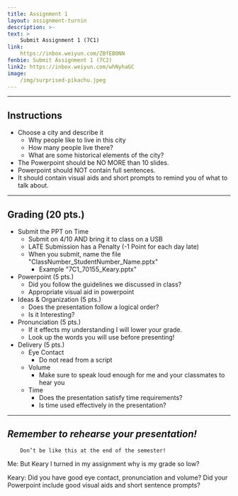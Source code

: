 ```yaml
---
title: Assignment 1
layout: assignment-turnin
description: >-
text: >
    Submit Assignment 1 (7C1)
link: 
    https://inbox.weiyun.com/ZBfEB0NN
fenbie: Submit Assignment 1 (7C2)
link2: https://inbox.weiyun.com/whNyhaGC
image: 
    /img/surprised-pikachu.jpeg
---
```

---
## Instructions

* Choose a city and describe it 
    * Why people like to live in this city
    * How many people live there?
    * What are some historical elements of the city?
* The Powerpoint should be NO MORE than 10 slides.
* Powerpoint should NOT contain full sentences.
* It should contain visual aids and short prompts to remind you of what to talk about.

---
## Grading (20 pts.)
* Submit the PPT on Time
	* Submit on 4/10 AND bring it to class on a USB
    * LATE Submission has a Penalty (-1 Point for each day late)
    * When you submit, name the file "ClassNumber_StudentNumber_Name.pptx" 
		* Example "7C1_70155_Keary.pptx"
* Powerpoint (5 pts.)
	* Did you follow the guidelines we discussed in class?
	* Appropriate visual aid in powerpoint
* Ideas & Organization (5 pts.)
    * Does the presentation follow a logical order?
    * Is it Interesting?
* Pronunciation (5 pts.)
	* If it effects my understanding I will lower your grade.
	* Look up the words you will use before presenting!
* Delivery (5 pts.)
	* Eye Contact
	    * Do not read from a script
    * Volume
	    * Make sure to speak loud enough for me and your classmates to hear you
	* Time
	    * Does the presentation satisfy time requirements?
	    * Is time used effectively in the presentation?
---
## ***Remember to rehearse your presentation!***

        Don’t be like this at the end of the semester!

Me: But Keary I turned in my assignment why is my grade so low?

Keary: Did you have good eye contact, pronunciation and volume? Did your Powerpoint include good visual aids and short sentence prompts?